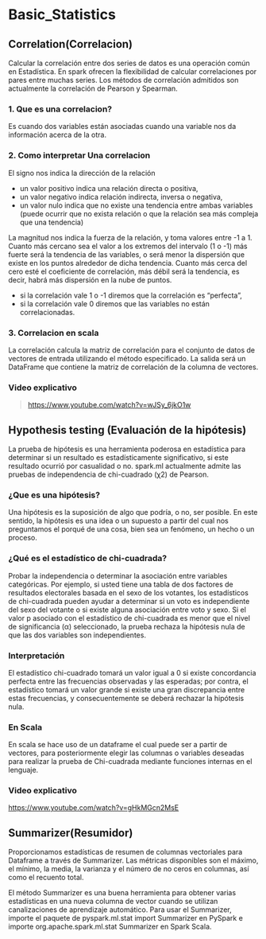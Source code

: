 # Basic_Statistics

## Correlation(Correlacion) 

Calcular la correlación entre dos series de datos es una operación común en Estadística. En spark ofrecen la flexibilidad de calcular correlaciones por pares entre muchas series. Los métodos de correlación admitidos son actualmente la correlación de Pearson y Spearman.

### 1. Que es una correlacion?
Es cuando dos variables están asociadas cuando una variable nos da información acerca de la otra.

### 2. Como interpretar Una correlacion

El signo nos indica la dirección de la relación

- un valor positivo indica una relación directa o positiva,
- un valor negativo indica relación indirecta, inversa o negativa,
- un valor nulo indica que no existe una tendencia entre ambas variables (puede ocurrir que no exista relación o que la relación sea más compleja que una tendencia)

La magnitud nos indica la fuerza de la relación, y toma valores entre -1 a 1. Cuanto más cercano sea el valor a los extremos del intervalo (1 o -1) más fuerte será la tendencia de las variables, o será menor la dispersión que existe en los puntos alrededor de dicha tendencia. Cuanto más cerca del cero esté el coeficiente de correlación, más débil será la tendencia, es decir, habrá más dispersión en la nube de puntos.
- si la correlación vale 1 o -1 diremos que la correlación es “perfecta”,
- si la correlación vale 0 diremos que las variables no están correlacionadas.

### 3. Correlacion en scala
La correlación calcula la matriz de correlación para el conjunto de datos de vectores de entrada utilizando el método especificado. La salida será un DataFrame que contiene la matriz de correlación de la columna de vectores.

### Video explicativo
>https://www.youtube.com/watch?v=wJSy_6jkO1w


## Hypothesis testing (Evaluación de la hipótesis)
La prueba de hipótesis es una herramienta poderosa en estadística para determinar si un resultado es estadísticamente significativo, si este resultado ocurrió por casualidad o no. spark.ml actualmente admite las pruebas de independencia de chi-cuadrado (χ2) de Pearson.

###  ¿Que es una hipótesis?
Una hipótesis es la suposición de algo que podría, o no, ser posible. En este sentido, la hipótesis es una idea o un supuesto a partir del cual nos preguntamos el porqué de una cosa, bien sea un fenómeno, un hecho o un proceso.

### ¿Qué es el estadístico de chi-cuadrada?
Probar la independencia o determinar la asociación entre variables categóricas. Por ejemplo, si usted tiene una tabla de dos factores de resultados electorales basada en el sexo de los votantes, los estadísticos de chi-cuadrada pueden ayudar a determinar si un voto es independiente del sexo del votante o si existe alguna asociación entre voto y sexo. Si el valor p asociado con el estadístico de chi-cuadrada es menor que el nivel de significancia (α) seleccionado, la prueba rechaza la hipótesis nula de que las dos variables son independientes.

### Interpretación
El estadístico chi-cuadrado tomará un valor igual a 0 si existe concordancia perfecta entre las frecuencias observadas y las esperadas; por contra, el estadístico tomará un valor grande si existe una gran discrepancia entre estas frecuencias, y consecuentemente se deberá rechazar la hipótesis nula.

### En Scala
En scala se hace uso de un dataframe el cual puede ser a partir de vectores, para posteriormente elegir las columnas o variables deseadas para realizar la prueba de Chi-cuadrada mediante funciones internas en el lenguaje.

### Video explicativo
https://www.youtube.com/watch?v=gHkMGcn2MsE



## Summarizer(Resumidor)

Proporcionamos estadísticas de resumen de columnas vectoriales para Dataframe a través de Summarizer. Las métricas disponibles son el máximo, el mínimo, la media, la varianza y el número de no ceros en columnas, así como el recuento total.

El método Summarizer es una buena herramienta para obtener varias estadísticas en una nueva columna de vector cuando se utilizan canalizaciones de aprendizaje automático. Para usar el Summarizer, importe el paquete de pyspark.ml.stat import Summarizer en PySpark e importe org.apache.spark.ml.stat Summarizer en Spark Scala.